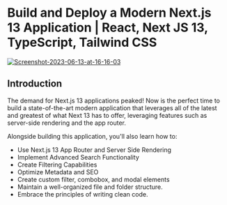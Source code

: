 # Build and Deploy a Modern Next.js 13 Application | React, Next JS 13, TypeScript, Tailwind CSS
<a href="https://ibb.co/pzLgddX"><img src="https://i.ibb.co/J7sNHHk/Screenshot-2023-06-13-at-16-16-03.png" alt="Screenshot-2023-06-13-at-16-16-03" border="0" /></a>

## Introduction
The demand for Next.js 13 applications peaked! Now is the perfect time to build a state-of-the-art modern application that leverages all of the latest and greatest of what Next 13 has to offer, leveraging features such as server-side rendering and the app router. 
 
Alongside building this application, you'll also learn how to:
- Use Next.js 13 App Router and Server Side Rendering
- Implement Advanced Search Functionality
- Create Filtering Capabilities
- Optimize Metadata and SEO
- Create custom filter, combobox, and modal elements
- Maintain a well-organized file and folder structure.
- Embrace the principles of writing clean code.


